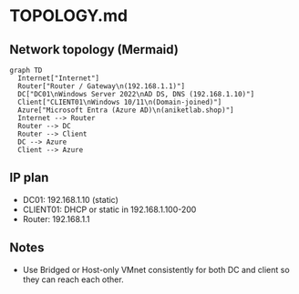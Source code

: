 # TOPOLOGY.md

## Network topology (Mermaid)
```mermaid
graph TD
  Internet["Internet"]
  Router["Router / Gateway\n(192.168.1.1)"]
  DC["DC01\nWindows Server 2022\nAD DS, DNS (192.168.1.10)"]
  Client["CLIENT01\nWindows 10/11\n(Domain-joined)"]
  Azure["Microsoft Entra (Azure AD)\n(aniketlab.shop)"]
  Internet --> Router
  Router --> DC
  Router --> Client
  DC --> Azure
  Client --> Azure
```

## IP plan
- DC01: 192.168.1.10 (static)
- CLIENT01: DHCP or static in 192.168.1.100-200
- Router: 192.168.1.1

## Notes
- Use Bridged or Host-only VMnet consistently for both DC and client so they can reach each other.
